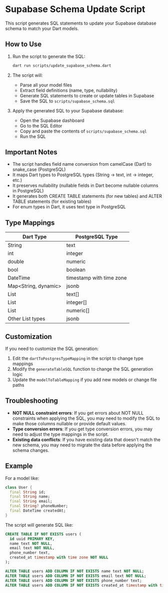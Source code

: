 # Supabase Schema Update Script

This script generates SQL statements to update your Supabase database schema to match your Dart models.

## How to Use

1. Run the script to generate the SQL:
   ```bash
   dart run scripts/update_supabase_schema.dart
   ```

2. The script will:
   - Parse all your model files
   - Extract field definitions (name, type, nullability)
   - Generate SQL statements to create or update tables in Supabase
   - Save the SQL to `scripts/supabase_schema.sql`

3. Apply the generated SQL to your Supabase database:
   - Open the Supabase dashboard
   - Go to the SQL Editor
   - Copy and paste the contents of `scripts/supabase_schema.sql`
   - Run the SQL

## Important Notes

- The script handles field name conversion from camelCase (Dart) to snake_case (PostgreSQL)
- It maps Dart types to PostgreSQL types (String → text, int → integer, etc.)
- It preserves nullability (nullable fields in Dart become nullable columns in PostgreSQL)
- It generates both CREATE TABLE statements (for new tables) and ALTER TABLE statements (for existing tables)
- For enum types in Dart, it uses text type in PostgreSQL

## Type Mappings

| Dart Type | PostgreSQL Type |
|-----------|----------------|
| String | text |
| int | integer |
| double | numeric |
| bool | boolean |
| DateTime | timestamp with time zone |
| Map<String, dynamic> | jsonb |
| List<String> | text[] |
| List<int> | integer[] |
| List<double> | numeric[] |
| Other List types | jsonb |

## Customization

If you need to customize the SQL generation:

1. Edit the `dartToPostgresTypeMapping` in the script to change type mappings
2. Modify the `generateTableSQL` function to change the SQL generation logic
3. Update the `modelToTableMapping` if you add new models or change file paths

## Troubleshooting

- **NOT NULL constraint errors**: If you get errors about NOT NULL constraints when applying the SQL, you may need to modify the SQL to make those columns nullable or provide default values.
- **Type conversion errors**: If you get type conversion errors, you may need to adjust the type mappings in the script.
- **Existing data conflicts**: If you have existing data that doesn't match the new schema, you may need to migrate the data before applying the schema changes.

## Example

For a model like:

```dart
class User {
  final String id;
  final String name;
  final String email;
  final String? phoneNumber;
  final DateTime createdAt;
}
```

The script will generate SQL like:

```sql
CREATE TABLE IF NOT EXISTS users (
  id uuid PRIMARY KEY,
  name text NOT NULL,
  email text NOT NULL,
  phone_number text,
  created_at timestamp with time zone NOT NULL
);

ALTER TABLE users ADD COLUMN IF NOT EXISTS name text NOT NULL;
ALTER TABLE users ADD COLUMN IF NOT EXISTS email text NOT NULL;
ALTER TABLE users ADD COLUMN IF NOT EXISTS phone_number text;
ALTER TABLE users ADD COLUMN IF NOT EXISTS created_at timestamp with time zone NOT NULL;
```

